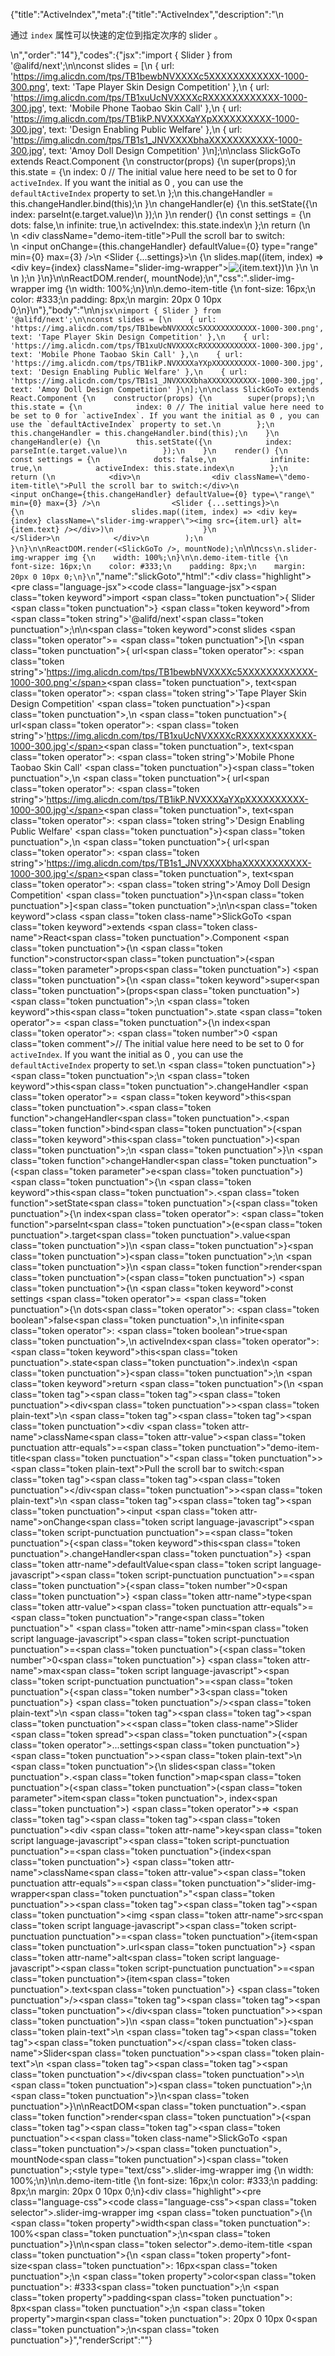 {"title":"ActiveIndex","meta":{"title":"ActiveIndex","description":"\n<p>通过 <code>index</code> 属性可以快速的定位到指定次序的 slider 。</p>\n","order":"14"},"codes":{"jsx":"import { Slider } from '@alifd/next';\n\nconst slides = [\n    { url: 'https://img.alicdn.com/tps/TB1bewbNVXXXXc5XXXXXXXXXXXX-1000-300.png', text: 'Tape Player Skin Design Competition' },\n    { url: 'https://img.alicdn.com/tps/TB1xuUcNVXXXXcRXXXXXXXXXXXX-1000-300.jpg', text: 'Mobile Phone Taobao Skin Call' },\n    { url: 'https://img.alicdn.com/tps/TB1ikP.NVXXXXaYXpXXXXXXXXXX-1000-300.jpg', text: 'Design Enabling Public Welfare' },\n    { url: 'https://img.alicdn.com/tps/TB1s1_JNVXXXXbhaXXXXXXXXXXX-1000-300.jpg', text: 'Amoy Doll Design Competition' }\n];\n\nclass SlickGoTo extends React.Component {\n    constructor(props) {\n        super(props);\n        this.state = {\n            index: 0 // The initial value here need to be set to 0 for `activeIndex`. If you want the initial as 0 , you can use the `defaultActiveIndex` property to set.\n        };\n        this.changeHandler = this.changeHandler.bind(this);\n    }\n    changeHandler(e) {\n        this.setState({\n            index: parseInt(e.target.value)\n        });\n    }\n    render() {\n        const settings = {\n            dots: false,\n            infinite: true,\n            activeIndex: this.state.index\n        };\n        return (\n            <div>\n                <div className=\"demo-item-title\">Pull the scroll bar to switch:</div>\n                <input onChange={this.changeHandler} defaultValue={0} type=\"range\" min={0} max={3} />\n                <Slider {...settings}>\n                    {\n                        slides.map((item, index) => <div key={index} className=\"slider-img-wrapper\"><img src={item.url} alt={item.text} /></div>)\n                    }\n                </Slider>\n            </div>\n        );\n    }\n}\n\nReactDOM.render(<SlickGoTo />, mountNode);\n","css":".slider-img-wrapper img {\n    width: 100%;\n}\n\n.demo-item-title {\n    font-size: 16px;\n    color: #333;\n    padding: 8px;\n    margin: 20px 0 10px 0;\n}\n"},"body":"\n\n````jsx\nimport { Slider } from '@alifd/next';\n\nconst slides = [\n    { url: 'https://img.alicdn.com/tps/TB1bewbNVXXXXc5XXXXXXXXXXXX-1000-300.png', text: 'Tape Player Skin Design Competition' },\n    { url: 'https://img.alicdn.com/tps/TB1xuUcNVXXXXcRXXXXXXXXXXXX-1000-300.jpg', text: 'Mobile Phone Taobao Skin Call' },\n    { url: 'https://img.alicdn.com/tps/TB1ikP.NVXXXXaYXpXXXXXXXXXX-1000-300.jpg', text: 'Design Enabling Public Welfare' },\n    { url: 'https://img.alicdn.com/tps/TB1s1_JNVXXXXbhaXXXXXXXXXXX-1000-300.jpg', text: 'Amoy Doll Design Competition' }\n];\n\nclass SlickGoTo extends React.Component {\n    constructor(props) {\n        super(props);\n        this.state = {\n            index: 0 // The initial value here need to be set to 0 for `activeIndex`. If you want the initial as 0 , you can use the `defaultActiveIndex` property to set.\n        };\n        this.changeHandler = this.changeHandler.bind(this);\n    }\n    changeHandler(e) {\n        this.setState({\n            index: parseInt(e.target.value)\n        });\n    }\n    render() {\n        const settings = {\n            dots: false,\n            infinite: true,\n            activeIndex: this.state.index\n        };\n        return (\n            <div>\n                <div className=\"demo-item-title\">Pull the scroll bar to switch:</div>\n                <input onChange={this.changeHandler} defaultValue={0} type=\"range\" min={0} max={3} />\n                <Slider {...settings}>\n                    {\n                        slides.map((item, index) => <div key={index} className=\"slider-img-wrapper\"><img src={item.url} alt={item.text} /></div>)\n                    }\n                </Slider>\n            </div>\n        );\n    }\n}\n\nReactDOM.render(<SlickGoTo />, mountNode);\n````\n\n````css\n.slider-img-wrapper img {\n    width: 100%;\n}\n\n.demo-item-title {\n    font-size: 16px;\n    color: #333;\n    padding: 8px;\n    margin: 20px 0 10px 0;\n}\n````","name":"slickGoto","html":"<script>(function(){'use strict';\n\nvar _createClass = function () { function defineProperties(target, props) { for (var i = 0; i < props.length; i++) { var descriptor = props[i]; descriptor.enumerable = descriptor.enumerable || false; descriptor.configurable = true; if (\"value\" in descriptor) descriptor.writable = true; Object.defineProperty(target, descriptor.key, descriptor); } } return function (Constructor, protoProps, staticProps) { if (protoProps) defineProperties(Constructor.prototype, protoProps); if (staticProps) defineProperties(Constructor, staticProps); return Constructor; }; }();\n\nvar _next = require('@alifd/next');\n\nfunction _classCallCheck(instance, Constructor) { if (!(instance instanceof Constructor)) { throw new TypeError(\"Cannot call a class as a function\"); } }\n\nfunction _possibleConstructorReturn(self, call) { if (!self) { throw new ReferenceError(\"this hasn't been initialised - super() hasn't been called\"); } return call && (typeof call === \"object\" || typeof call === \"function\") ? call : self; }\n\nfunction _inherits(subClass, superClass) { if (typeof superClass !== \"function\" && superClass !== null) { throw new TypeError(\"Super expression must either be null or a function, not \" + typeof superClass); } subClass.prototype = Object.create(superClass && superClass.prototype, { constructor: { value: subClass, enumerable: false, writable: true, configurable: true } }); if (superClass) Object.setPrototypeOf ? Object.setPrototypeOf(subClass, superClass) : subClass.__proto__ = superClass; }\n\nvar slides = [{ url: 'https://img.alicdn.com/tps/TB1bewbNVXXXXc5XXXXXXXXXXXX-1000-300.png', text: 'Tape Player Skin Design Competition' }, { url: 'https://img.alicdn.com/tps/TB1xuUcNVXXXXcRXXXXXXXXXXXX-1000-300.jpg', text: 'Mobile Phone Taobao Skin Call' }, { url: 'https://img.alicdn.com/tps/TB1ikP.NVXXXXaYXpXXXXXXXXXX-1000-300.jpg', text: 'Design Enabling Public Welfare' }, { url: 'https://img.alicdn.com/tps/TB1s1_JNVXXXXbhaXXXXXXXXXXX-1000-300.jpg', text: 'Amoy Doll Design Competition' }];\n\nvar SlickGoTo = function (_React$Component) {\n    _inherits(SlickGoTo, _React$Component);\n\n    function SlickGoTo(props) {\n        _classCallCheck(this, SlickGoTo);\n\n        var _this = _possibleConstructorReturn(this, (SlickGoTo.__proto__ || Object.getPrototypeOf(SlickGoTo)).call(this, props));\n\n        _this.state = {\n            index: 0 // The initial value here need to be set to 0 for `activeIndex`. If you want the initial as 0 , you can use the `defaultActiveIndex` property to set.\n        };\n        _this.changeHandler = _this.changeHandler.bind(_this);\n        return _this;\n    }\n\n    _createClass(SlickGoTo, [{\n        key: 'changeHandler',\n        value: function changeHandler(e) {\n            this.setState({\n                index: parseInt(e.target.value)\n            });\n        }\n    }, {\n        key: 'render',\n        value: function render() {\n            var settings = {\n                dots: false,\n                infinite: true,\n                activeIndex: this.state.index\n            };\n            return React.createElement(\n                'div',\n                null,\n                React.createElement(\n                    'div',\n                    { className: 'demo-item-title' },\n                    'Pull the scroll bar to switch:'\n                ),\n                React.createElement('input', { onChange: this.changeHandler, defaultValue: 0, type: 'range', min: 0, max: 3 }),\n                React.createElement(\n                    _next.Slider,\n                    settings,\n                    slides.map(function (item, index) {\n                        return React.createElement(\n                            'div',\n                            { key: index, className: 'slider-img-wrapper' },\n                            React.createElement('img', { src: item.url, alt: item.text })\n                        );\n                    })\n                )\n            );\n        }\n    }]);\n\n    return SlickGoTo;\n}(React.Component);\n\nReactDOM.render(React.createElement(SlickGoTo, null), mountNode);})()</script><div class=\"highlight\"><pre class=\"language-jsx\"><code class=\"language-jsx\"><span class=\"token keyword\">import</span> <span class=\"token punctuation\">{</span> Slider <span class=\"token punctuation\">}</span> <span class=\"token keyword\">from</span> <span class=\"token string\">'@alifd/next'</span><span class=\"token punctuation\">;</span>\n\n<span class=\"token keyword\">const</span> slides <span class=\"token operator\">=</span> <span class=\"token punctuation\">[</span>\n    <span class=\"token punctuation\">{</span> url<span class=\"token operator\">:</span> <span class=\"token string\">'https://img.alicdn.com/tps/TB1bewbNVXXXXc5XXXXXXXXXXXX-1000-300.png'</span><span class=\"token punctuation\">,</span> text<span class=\"token operator\">:</span> <span class=\"token string\">'Tape Player Skin Design Competition'</span> <span class=\"token punctuation\">}</span><span class=\"token punctuation\">,</span>\n    <span class=\"token punctuation\">{</span> url<span class=\"token operator\">:</span> <span class=\"token string\">'https://img.alicdn.com/tps/TB1xuUcNVXXXXcRXXXXXXXXXXXX-1000-300.jpg'</span><span class=\"token punctuation\">,</span> text<span class=\"token operator\">:</span> <span class=\"token string\">'Mobile Phone Taobao Skin Call'</span> <span class=\"token punctuation\">}</span><span class=\"token punctuation\">,</span>\n    <span class=\"token punctuation\">{</span> url<span class=\"token operator\">:</span> <span class=\"token string\">'https://img.alicdn.com/tps/TB1ikP.NVXXXXaYXpXXXXXXXXXX-1000-300.jpg'</span><span class=\"token punctuation\">,</span> text<span class=\"token operator\">:</span> <span class=\"token string\">'Design Enabling Public Welfare'</span> <span class=\"token punctuation\">}</span><span class=\"token punctuation\">,</span>\n    <span class=\"token punctuation\">{</span> url<span class=\"token operator\">:</span> <span class=\"token string\">'https://img.alicdn.com/tps/TB1s1_JNVXXXXbhaXXXXXXXXXXX-1000-300.jpg'</span><span class=\"token punctuation\">,</span> text<span class=\"token operator\">:</span> <span class=\"token string\">'Amoy Doll Design Competition'</span> <span class=\"token punctuation\">}</span>\n<span class=\"token punctuation\">]</span><span class=\"token punctuation\">;</span>\n\n<span class=\"token keyword\">class</span> <span class=\"token class-name\">SlickGoTo</span> <span class=\"token keyword\">extends</span> <span class=\"token class-name\">React<span class=\"token punctuation\">.</span>Component</span> <span class=\"token punctuation\">{</span>\n    <span class=\"token function\">constructor</span><span class=\"token punctuation\">(</span><span class=\"token parameter\">props</span><span class=\"token punctuation\">)</span> <span class=\"token punctuation\">{</span>\n        <span class=\"token keyword\">super</span><span class=\"token punctuation\">(</span>props<span class=\"token punctuation\">)</span><span class=\"token punctuation\">;</span>\n        <span class=\"token keyword\">this</span><span class=\"token punctuation\">.</span>state <span class=\"token operator\">=</span> <span class=\"token punctuation\">{</span>\n            index<span class=\"token operator\">:</span> <span class=\"token number\">0</span> <span class=\"token comment\">// The initial value here need to be set to 0 for `activeIndex`. If you want the initial as 0 , you can use the `defaultActiveIndex` property to set.</span>\n        <span class=\"token punctuation\">}</span><span class=\"token punctuation\">;</span>\n        <span class=\"token keyword\">this</span><span class=\"token punctuation\">.</span>changeHandler <span class=\"token operator\">=</span> <span class=\"token keyword\">this</span><span class=\"token punctuation\">.</span><span class=\"token function\">changeHandler</span><span class=\"token punctuation\">.</span><span class=\"token function\">bind</span><span class=\"token punctuation\">(</span><span class=\"token keyword\">this</span><span class=\"token punctuation\">)</span><span class=\"token punctuation\">;</span>\n    <span class=\"token punctuation\">}</span>\n    <span class=\"token function\">changeHandler</span><span class=\"token punctuation\">(</span><span class=\"token parameter\">e</span><span class=\"token punctuation\">)</span> <span class=\"token punctuation\">{</span>\n        <span class=\"token keyword\">this</span><span class=\"token punctuation\">.</span><span class=\"token function\">setState</span><span class=\"token punctuation\">(</span><span class=\"token punctuation\">{</span>\n            index<span class=\"token operator\">:</span> <span class=\"token function\">parseInt</span><span class=\"token punctuation\">(</span>e<span class=\"token punctuation\">.</span>target<span class=\"token punctuation\">.</span>value<span class=\"token punctuation\">)</span>\n        <span class=\"token punctuation\">}</span><span class=\"token punctuation\">)</span><span class=\"token punctuation\">;</span>\n    <span class=\"token punctuation\">}</span>\n    <span class=\"token function\">render</span><span class=\"token punctuation\">(</span><span class=\"token punctuation\">)</span> <span class=\"token punctuation\">{</span>\n        <span class=\"token keyword\">const</span> settings <span class=\"token operator\">=</span> <span class=\"token punctuation\">{</span>\n            dots<span class=\"token operator\">:</span> <span class=\"token boolean\">false</span><span class=\"token punctuation\">,</span>\n            infinite<span class=\"token operator\">:</span> <span class=\"token boolean\">true</span><span class=\"token punctuation\">,</span>\n            activeIndex<span class=\"token operator\">:</span> <span class=\"token keyword\">this</span><span class=\"token punctuation\">.</span>state<span class=\"token punctuation\">.</span>index\n        <span class=\"token punctuation\">}</span><span class=\"token punctuation\">;</span>\n        <span class=\"token keyword\">return</span> <span class=\"token punctuation\">(</span>\n            <span class=\"token tag\"><span class=\"token tag\"><span class=\"token punctuation\">&lt;</span>div</span><span class=\"token punctuation\">></span></span><span class=\"token plain-text\">\n                </span><span class=\"token tag\"><span class=\"token tag\"><span class=\"token punctuation\">&lt;</span>div</span> <span class=\"token attr-name\">className</span><span class=\"token attr-value\"><span class=\"token punctuation attr-equals\">=</span><span class=\"token punctuation\">\"</span>demo-item-title<span class=\"token punctuation\">\"</span></span><span class=\"token punctuation\">></span></span><span class=\"token plain-text\">Pull the scroll bar to switch:</span><span class=\"token tag\"><span class=\"token tag\"><span class=\"token punctuation\">&lt;/</span>div</span><span class=\"token punctuation\">></span></span><span class=\"token plain-text\">\n                </span><span class=\"token tag\"><span class=\"token tag\"><span class=\"token punctuation\">&lt;</span>input</span> <span class=\"token attr-name\">onChange</span><span class=\"token script language-javascript\"><span class=\"token script-punctuation punctuation\">=</span><span class=\"token punctuation\">{</span><span class=\"token keyword\">this</span><span class=\"token punctuation\">.</span>changeHandler<span class=\"token punctuation\">}</span></span> <span class=\"token attr-name\">defaultValue</span><span class=\"token script language-javascript\"><span class=\"token script-punctuation punctuation\">=</span><span class=\"token punctuation\">{</span><span class=\"token number\">0</span><span class=\"token punctuation\">}</span></span> <span class=\"token attr-name\">type</span><span class=\"token attr-value\"><span class=\"token punctuation attr-equals\">=</span><span class=\"token punctuation\">\"</span>range<span class=\"token punctuation\">\"</span></span> <span class=\"token attr-name\">min</span><span class=\"token script language-javascript\"><span class=\"token script-punctuation punctuation\">=</span><span class=\"token punctuation\">{</span><span class=\"token number\">0</span><span class=\"token punctuation\">}</span></span> <span class=\"token attr-name\">max</span><span class=\"token script language-javascript\"><span class=\"token script-punctuation punctuation\">=</span><span class=\"token punctuation\">{</span><span class=\"token number\">3</span><span class=\"token punctuation\">}</span></span> <span class=\"token punctuation\">/></span></span><span class=\"token plain-text\">\n                </span><span class=\"token tag\"><span class=\"token tag\"><span class=\"token punctuation\">&lt;</span><span class=\"token class-name\">Slider</span></span> <span class=\"token spread\"><span class=\"token punctuation\">{</span><span class=\"token operator\">...</span>settings<span class=\"token punctuation\">}</span></span><span class=\"token punctuation\">></span></span><span class=\"token plain-text\">\n                    </span><span class=\"token punctuation\">{</span>\n                        slides<span class=\"token punctuation\">.</span><span class=\"token function\">map</span><span class=\"token punctuation\">(</span><span class=\"token punctuation\">(</span><span class=\"token parameter\">item<span class=\"token punctuation\">,</span> index</span><span class=\"token punctuation\">)</span> <span class=\"token operator\">=></span> <span class=\"token tag\"><span class=\"token tag\"><span class=\"token punctuation\">&lt;</span>div</span> <span class=\"token attr-name\">key</span><span class=\"token script language-javascript\"><span class=\"token script-punctuation punctuation\">=</span><span class=\"token punctuation\">{</span>index<span class=\"token punctuation\">}</span></span> <span class=\"token attr-name\">className</span><span class=\"token attr-value\"><span class=\"token punctuation attr-equals\">=</span><span class=\"token punctuation\">\"</span>slider-img-wrapper<span class=\"token punctuation\">\"</span></span><span class=\"token punctuation\">></span></span><span class=\"token tag\"><span class=\"token tag\"><span class=\"token punctuation\">&lt;</span>img</span> <span class=\"token attr-name\">src</span><span class=\"token script language-javascript\"><span class=\"token script-punctuation punctuation\">=</span><span class=\"token punctuation\">{</span>item<span class=\"token punctuation\">.</span>url<span class=\"token punctuation\">}</span></span> <span class=\"token attr-name\">alt</span><span class=\"token script language-javascript\"><span class=\"token script-punctuation punctuation\">=</span><span class=\"token punctuation\">{</span>item<span class=\"token punctuation\">.</span>text<span class=\"token punctuation\">}</span></span> <span class=\"token punctuation\">/></span></span><span class=\"token tag\"><span class=\"token tag\"><span class=\"token punctuation\">&lt;/</span>div</span><span class=\"token punctuation\">></span></span><span class=\"token punctuation\">)</span>\n                    <span class=\"token punctuation\">}</span><span class=\"token plain-text\">\n                </span><span class=\"token tag\"><span class=\"token tag\"><span class=\"token punctuation\">&lt;/</span><span class=\"token class-name\">Slider</span></span><span class=\"token punctuation\">></span></span><span class=\"token plain-text\">\n            </span><span class=\"token tag\"><span class=\"token tag\"><span class=\"token punctuation\">&lt;/</span>div</span><span class=\"token punctuation\">></span></span>\n        <span class=\"token punctuation\">)</span><span class=\"token punctuation\">;</span>\n    <span class=\"token punctuation\">}</span>\n<span class=\"token punctuation\">}</span>\n\nReactDOM<span class=\"token punctuation\">.</span><span class=\"token function\">render</span><span class=\"token punctuation\">(</span><span class=\"token tag\"><span class=\"token tag\"><span class=\"token punctuation\">&lt;</span><span class=\"token class-name\">SlickGoTo</span></span> <span class=\"token punctuation\">/></span></span><span class=\"token punctuation\">,</span> mountNode<span class=\"token punctuation\">)</span><span class=\"token punctuation\">;</span></code></pre></div><style type=\"text/css\">.slider-img-wrapper img {\n    width: 100%;\n}\n\n.demo-item-title {\n    font-size: 16px;\n    color: #333;\n    padding: 8px;\n    margin: 20px 0 10px 0;\n}</style><div class=\"highlight\"><pre class=\"language-css\"><code class=\"language-css\"><span class=\"token selector\">.slider-img-wrapper img</span> <span class=\"token punctuation\">{</span>\n    <span class=\"token property\">width</span><span class=\"token punctuation\">:</span> 100%<span class=\"token punctuation\">;</span>\n<span class=\"token punctuation\">}</span>\n\n<span class=\"token selector\">.demo-item-title</span> <span class=\"token punctuation\">{</span>\n    <span class=\"token property\">font-size</span><span class=\"token punctuation\">:</span> 16px<span class=\"token punctuation\">;</span>\n    <span class=\"token property\">color</span><span class=\"token punctuation\">:</span> #333<span class=\"token punctuation\">;</span>\n    <span class=\"token property\">padding</span><span class=\"token punctuation\">:</span> 8px<span class=\"token punctuation\">;</span>\n    <span class=\"token property\">margin</span><span class=\"token punctuation\">:</span> 20px 0 10px 0<span class=\"token punctuation\">;</span>\n<span class=\"token punctuation\">}</span></code></pre></div>","renderScript":"<script>(function(){'use strict';\n\nvar _createClass = function () { function defineProperties(target, props) { for (var i = 0; i < props.length; i++) { var descriptor = props[i]; descriptor.enumerable = descriptor.enumerable || false; descriptor.configurable = true; if (\"value\" in descriptor) descriptor.writable = true; Object.defineProperty(target, descriptor.key, descriptor); } } return function (Constructor, protoProps, staticProps) { if (protoProps) defineProperties(Constructor.prototype, protoProps); if (staticProps) defineProperties(Constructor, staticProps); return Constructor; }; }();\n\nvar _reactLive = require('react-live');\n\nvar _next = require('@alifd/next');\n\nfunction _classCallCheck(instance, Constructor) { if (!(instance instanceof Constructor)) { throw new TypeError(\"Cannot call a class as a function\"); } }\n\nfunction _possibleConstructorReturn(self, call) { if (!self) { throw new ReferenceError(\"this hasn't been initialised - super() hasn't been called\"); } return call && (typeof call === \"object\" || typeof call === \"function\") ? call : self; }\n\nfunction _inherits(subClass, superClass) { if (typeof superClass !== \"function\" && superClass !== null) { throw new TypeError(\"Super expression must either be null or a function, not \" + typeof superClass); } subClass.prototype = Object.create(superClass && superClass.prototype, { constructor: { value: subClass, enumerable: false, writable: true, configurable: true } }); if (superClass) Object.setPrototypeOf ? Object.setPrototypeOf(subClass, superClass) : subClass.__proto__ = superClass; }\n\nwindow.demoNames.push('slickGoto');\n\ndocument.getElementById('slickGoto-style').innerHTML = '.slider-img-wrapper img {\\n    width: 100%;\\n}\\n\\n.demo-item-title {\\n    font-size: 16px;\\n    color: #333;\\n    padding: 8px;\\n    margin: 20px 0 10px 0;\\n}\\n';\n\nwindow.slickGotoRenderScript = function slickGotoRenderScript(liveDemo) {\n    var mountNode = document.getElementById('slickGoto-mount');\n    if (liveDemo === \"false\") {\n        document.getElementById('slickGoto-body').innerHTML = '<pre class=\"language-jsx\"><code class=\"language-jsx\"><span class=\"token keyword\">import</span> <span class=\"token punctuation\">{</span> Slider <span class=\"token punctuation\">}</span> <span class=\"token keyword\">from</span> <span class=\"token string\">\\'@alifd/next\\'</span><span class=\"token punctuation\">;</span>\\n\\n<span class=\"token keyword\">const</span> slides <span class=\"token operator\">=</span> <span class=\"token punctuation\">[</span>\\n    <span class=\"token punctuation\">{</span> url<span class=\"token operator\">:</span> <span class=\"token string\">\\'https://img.alicdn.com/tps/TB1bewbNVXXXXc5XXXXXXXXXXXX-1000-300.png\\'</span><span class=\"token punctuation\">,</span> text<span class=\"token operator\">:</span> <span class=\"token string\">\\'Tape Player Skin Design Competition\\'</span> <span class=\"token punctuation\">}</span><span class=\"token punctuation\">,</span>\\n    <span class=\"token punctuation\">{</span> url<span class=\"token operator\">:</span> <span class=\"token string\">\\'https://img.alicdn.com/tps/TB1xuUcNVXXXXcRXXXXXXXXXXXX-1000-300.jpg\\'</span><span class=\"token punctuation\">,</span> text<span class=\"token operator\">:</span> <span class=\"token string\">\\'Mobile Phone Taobao Skin Call\\'</span> <span class=\"token punctuation\">}</span><span class=\"token punctuation\">,</span>\\n    <span class=\"token punctuation\">{</span> url<span class=\"token operator\">:</span> <span class=\"token string\">\\'https://img.alicdn.com/tps/TB1ikP.NVXXXXaYXpXXXXXXXXXX-1000-300.jpg\\'</span><span class=\"token punctuation\">,</span> text<span class=\"token operator\">:</span> <span class=\"token string\">\\'Design Enabling Public Welfare\\'</span> <span class=\"token punctuation\">}</span><span class=\"token punctuation\">,</span>\\n    <span class=\"token punctuation\">{</span> url<span class=\"token operator\">:</span> <span class=\"token string\">\\'https://img.alicdn.com/tps/TB1s1_JNVXXXXbhaXXXXXXXXXXX-1000-300.jpg\\'</span><span class=\"token punctuation\">,</span> text<span class=\"token operator\">:</span> <span class=\"token string\">\\'Amoy Doll Design Competition\\'</span> <span class=\"token punctuation\">}</span>\\n<span class=\"token punctuation\">]</span><span class=\"token punctuation\">;</span>\\n\\n<span class=\"token keyword\">class</span> <span class=\"token class-name\">SlickGoTo</span> <span class=\"token keyword\">extends</span> <span class=\"token class-name\">React<span class=\"token punctuation\">.</span>Component</span> <span class=\"token punctuation\">{</span>\\n    <span class=\"token function\">constructor</span><span class=\"token punctuation\">(</span><span class=\"token parameter\">props</span><span class=\"token punctuation\">)</span> <span class=\"token punctuation\">{</span>\\n        <span class=\"token keyword\">super</span><span class=\"token punctuation\">(</span>props<span class=\"token punctuation\">)</span><span class=\"token punctuation\">;</span>\\n        <span class=\"token keyword\">this</span><span class=\"token punctuation\">.</span>state <span class=\"token operator\">=</span> <span class=\"token punctuation\">{</span>\\n            index<span class=\"token operator\">:</span> <span class=\"token number\">0</span> <span class=\"token comment\">// The initial value here need to be set to 0 for {backquote}activeIndex{backquote}. If you want the initial as 0 , you can use the {backquote}defaultActiveIndex{backquote} property to set.</span>\\n        <span class=\"token punctuation\">}</span><span class=\"token punctuation\">;</span>\\n        <span class=\"token keyword\">this</span><span class=\"token punctuation\">.</span>changeHandler <span class=\"token operator\">=</span> <span class=\"token keyword\">this</span><span class=\"token punctuation\">.</span><span class=\"token function\">changeHandler</span><span class=\"token punctuation\">.</span><span class=\"token function\">bind</span><span class=\"token punctuation\">(</span><span class=\"token keyword\">this</span><span class=\"token punctuation\">)</span><span class=\"token punctuation\">;</span>\\n    <span class=\"token punctuation\">}</span>\\n    <span class=\"token function\">changeHandler</span><span class=\"token punctuation\">(</span><span class=\"token parameter\">e</span><span class=\"token punctuation\">)</span> <span class=\"token punctuation\">{</span>\\n        <span class=\"token keyword\">this</span><span class=\"token punctuation\">.</span><span class=\"token function\">setState</span><span class=\"token punctuation\">(</span><span class=\"token punctuation\">{</span>\\n            index<span class=\"token operator\">:</span> <span class=\"token function\">parseInt</span><span class=\"token punctuation\">(</span>e<span class=\"token punctuation\">.</span>target<span class=\"token punctuation\">.</span>value<span class=\"token punctuation\">)</span>\\n        <span class=\"token punctuation\">}</span><span class=\"token punctuation\">)</span><span class=\"token punctuation\">;</span>\\n    <span class=\"token punctuation\">}</span>\\n    <span class=\"token function\">render</span><span class=\"token punctuation\">(</span><span class=\"token punctuation\">)</span> <span class=\"token punctuation\">{</span>\\n        <span class=\"token keyword\">const</span> settings <span class=\"token operator\">=</span> <span class=\"token punctuation\">{</span>\\n            dots<span class=\"token operator\">:</span> <span class=\"token boolean\">false</span><span class=\"token punctuation\">,</span>\\n            infinite<span class=\"token operator\">:</span> <span class=\"token boolean\">true</span><span class=\"token punctuation\">,</span>\\n            activeIndex<span class=\"token operator\">:</span> <span class=\"token keyword\">this</span><span class=\"token punctuation\">.</span>state<span class=\"token punctuation\">.</span>index\\n        <span class=\"token punctuation\">}</span><span class=\"token punctuation\">;</span>\\n        <span class=\"token keyword\">return</span> <span class=\"token punctuation\">(</span>\\n            <span class=\"token tag\"><span class=\"token tag\"><span class=\"token punctuation\">&lt;</span>div</span><span class=\"token punctuation\">></span></span><span class=\"token plain-text\">\\n                </span><span class=\"token tag\"><span class=\"token tag\"><span class=\"token punctuation\">&lt;</span>div</span> <span class=\"token attr-name\">className</span><span class=\"token attr-value\"><span class=\"token punctuation attr-equals\">=</span><span class=\"token punctuation\">\"</span>demo-item-title<span class=\"token punctuation\">\"</span></span><span class=\"token punctuation\">></span></span><span class=\"token plain-text\">Pull the scroll bar to switch:</span><span class=\"token tag\"><span class=\"token tag\"><span class=\"token punctuation\">&lt;/</span>div</span><span class=\"token punctuation\">></span></span><span class=\"token plain-text\">\\n                </span><span class=\"token tag\"><span class=\"token tag\"><span class=\"token punctuation\">&lt;</span>input</span> <span class=\"token attr-name\">onChange</span><span class=\"token script language-javascript\"><span class=\"token script-punctuation punctuation\">=</span><span class=\"token punctuation\">{</span><span class=\"token keyword\">this</span><span class=\"token punctuation\">.</span>changeHandler<span class=\"token punctuation\">}</span></span> <span class=\"token attr-name\">defaultValue</span><span class=\"token script language-javascript\"><span class=\"token script-punctuation punctuation\">=</span><span class=\"token punctuation\">{</span><span class=\"token number\">0</span><span class=\"token punctuation\">}</span></span> <span class=\"token attr-name\">type</span><span class=\"token attr-value\"><span class=\"token punctuation attr-equals\">=</span><span class=\"token punctuation\">\"</span>range<span class=\"token punctuation\">\"</span></span> <span class=\"token attr-name\">min</span><span class=\"token script language-javascript\"><span class=\"token script-punctuation punctuation\">=</span><span class=\"token punctuation\">{</span><span class=\"token number\">0</span><span class=\"token punctuation\">}</span></span> <span class=\"token attr-name\">max</span><span class=\"token script language-javascript\"><span class=\"token script-punctuation punctuation\">=</span><span class=\"token punctuation\">{</span><span class=\"token number\">3</span><span class=\"token punctuation\">}</span></span> <span class=\"token punctuation\">/></span></span><span class=\"token plain-text\">\\n                </span><span class=\"token tag\"><span class=\"token tag\"><span class=\"token punctuation\">&lt;</span><span class=\"token class-name\">Slider</span></span> <span class=\"token spread\"><span class=\"token punctuation\">{</span><span class=\"token operator\">...</span>settings<span class=\"token punctuation\">}</span></span><span class=\"token punctuation\">></span></span><span class=\"token plain-text\">\\n                    </span><span class=\"token punctuation\">{</span>\\n                        slides<span class=\"token punctuation\">.</span><span class=\"token function\">map</span><span class=\"token punctuation\">(</span><span class=\"token punctuation\">(</span><span class=\"token parameter\">item<span class=\"token punctuation\">,</span> index</span><span class=\"token punctuation\">)</span> <span class=\"token operator\">=></span> <span class=\"token tag\"><span class=\"token tag\"><span class=\"token punctuation\">&lt;</span>div</span> <span class=\"token attr-name\">key</span><span class=\"token script language-javascript\"><span class=\"token script-punctuation punctuation\">=</span><span class=\"token punctuation\">{</span>index<span class=\"token punctuation\">}</span></span> <span class=\"token attr-name\">className</span><span class=\"token attr-value\"><span class=\"token punctuation attr-equals\">=</span><span class=\"token punctuation\">\"</span>slider-img-wrapper<span class=\"token punctuation\">\"</span></span><span class=\"token punctuation\">></span></span><span class=\"token tag\"><span class=\"token tag\"><span class=\"token punctuation\">&lt;</span>img</span> <span class=\"token attr-name\">src</span><span class=\"token script language-javascript\"><span class=\"token script-punctuation punctuation\">=</span><span class=\"token punctuation\">{</span>item<span class=\"token punctuation\">.</span>url<span class=\"token punctuation\">}</span></span> <span class=\"token attr-name\">alt</span><span class=\"token script language-javascript\"><span class=\"token script-punctuation punctuation\">=</span><span class=\"token punctuation\">{</span>item<span class=\"token punctuation\">.</span>text<span class=\"token punctuation\">}</span></span> <span class=\"token punctuation\">/></span></span><span class=\"token tag\"><span class=\"token tag\"><span class=\"token punctuation\">&lt;/</span>div</span><span class=\"token punctuation\">></span></span><span class=\"token punctuation\">)</span>\\n                    <span class=\"token punctuation\">}</span><span class=\"token plain-text\">\\n                </span><span class=\"token tag\"><span class=\"token tag\"><span class=\"token punctuation\">&lt;/</span><span class=\"token class-name\">Slider</span></span><span class=\"token punctuation\">></span></span><span class=\"token plain-text\">\\n            </span><span class=\"token tag\"><span class=\"token tag\"><span class=\"token punctuation\">&lt;/</span>div</span><span class=\"token punctuation\">></span></span>\\n        <span class=\"token punctuation\">)</span><span class=\"token punctuation\">;</span>\\n    <span class=\"token punctuation\">}</span>\\n<span class=\"token punctuation\">}</span>\\n\\nReactDOM<span class=\"token punctuation\">.</span><span class=\"token function\">render</span><span class=\"token punctuation\">(</span><span class=\"token tag\"><span class=\"token tag\"><span class=\"token punctuation\">&lt;</span><span class=\"token class-name\">SlickGoTo</span></span> <span class=\"token punctuation\">/></span></span><span class=\"token punctuation\">,</span> mountNode<span class=\"token punctuation\">)</span><span class=\"token punctuation\">;</span>\\n</code></pre>\\n<pre class=\"language-css\"><code class=\"language-css\"><span class=\"token selector\">.slider-img-wrapper img</span> <span class=\"token punctuation\">{</span>\\n    <span class=\"token property\">width</span><span class=\"token punctuation\">:</span> 100%<span class=\"token punctuation\">;</span>\\n<span class=\"token punctuation\">}</span>\\n\\n<span class=\"token selector\">.demo-item-title</span> <span class=\"token punctuation\">{</span>\\n    <span class=\"token property\">font-size</span><span class=\"token punctuation\">:</span> 16px<span class=\"token punctuation\">;</span>\\n    <span class=\"token property\">color</span><span class=\"token punctuation\">:</span> #333<span class=\"token punctuation\">;</span>\\n    <span class=\"token property\">padding</span><span class=\"token punctuation\">:</span> 8px<span class=\"token punctuation\">;</span>\\n    <span class=\"token property\">margin</span><span class=\"token punctuation\">:</span> 20px 0 10px 0<span class=\"token punctuation\">;</span>\\n<span class=\"token punctuation\">}</span>\\n</code></pre>\\n'.replace(/{backquote}/g, '`').replace(/{dollar}/g, '$');\n\n        var slides = [{ url: 'https://img.alicdn.com/tps/TB1bewbNVXXXXc5XXXXXXXXXXXX-1000-300.png', text: 'Tape Player Skin Design Competition' }, { url: 'https://img.alicdn.com/tps/TB1xuUcNVXXXXcRXXXXXXXXXXXX-1000-300.jpg', text: 'Mobile Phone Taobao Skin Call' }, { url: 'https://img.alicdn.com/tps/TB1ikP.NVXXXXaYXpXXXXXXXXXX-1000-300.jpg', text: 'Design Enabling Public Welfare' }, { url: 'https://img.alicdn.com/tps/TB1s1_JNVXXXXbhaXXXXXXXXXXX-1000-300.jpg', text: 'Amoy Doll Design Competition' }];\n\n        var SlickGoTo = function (_React$Component) {\n            _inherits(SlickGoTo, _React$Component);\n\n            function SlickGoTo(props) {\n                _classCallCheck(this, SlickGoTo);\n\n                var _this = _possibleConstructorReturn(this, (SlickGoTo.__proto__ || Object.getPrototypeOf(SlickGoTo)).call(this, props));\n\n                _this.state = {\n                    index: 0 // The initial value here need to be set to 0 for `activeIndex`. If you want the initial as 0 , you can use the `defaultActiveIndex` property to set.\n                };\n                _this.changeHandler = _this.changeHandler.bind(_this);\n                return _this;\n            }\n\n            _createClass(SlickGoTo, [{\n                key: 'changeHandler',\n                value: function changeHandler(e) {\n                    this.setState({\n                        index: parseInt(e.target.value)\n                    });\n                }\n            }, {\n                key: 'render',\n                value: function render() {\n                    var settings = {\n                        dots: false,\n                        infinite: true,\n                        activeIndex: this.state.index\n                    };\n                    return React.createElement(\n                        'div',\n                        null,\n                        React.createElement(\n                            'div',\n                            { className: 'demo-item-title' },\n                            'Pull the scroll bar to switch:'\n                        ),\n                        React.createElement('input', { onChange: this.changeHandler, defaultValue: 0, type: 'range', min: 0, max: 3 }),\n                        React.createElement(\n                            _next.Slider,\n                            settings,\n                            slides.map(function (item, index) {\n                                return React.createElement(\n                                    'div',\n                                    { key: index, className: 'slider-img-wrapper' },\n                                    React.createElement('img', { src: item.url, alt: item.text })\n                                );\n                            })\n                        )\n                    );\n                }\n            }]);\n\n            return SlickGoTo;\n        }(React.Component);\n\n        ReactDOM.render(React.createElement(SlickGoTo, null), mountNode);\n\n        return;\n    }\n\n    var slickGotoLiveScript = 'const slides = [\\n  {\\n    url: \"https://img.alicdn.com/tps/TB1bewbNVXXXXc5XXXXXXXXXXXX-1000-300.png\",\\n    text: \"Tape Player Skin Design Competition\"\\n  },\\n  {\\n    url: \"https://img.alicdn.com/tps/TB1xuUcNVXXXXcRXXXXXXXXXXXX-1000-300.jpg\",\\n    text: \"Mobile Phone Taobao Skin Call\"\\n  },\\n  {\\n    url: \"https://img.alicdn.com/tps/TB1ikP.NVXXXXaYXpXXXXXXXXXX-1000-300.jpg\",\\n    text: \"Design Enabling Public Welfare\"\\n  },\\n  {\\n    url: \"https://img.alicdn.com/tps/TB1s1_JNVXXXXbhaXXXXXXXXXXX-1000-300.jpg\",\\n    text: \"Amoy Doll Design Competition\"\\n  }\\n];\\n\\nclass SlickGoTo extends React.Component {\\n  constructor(props) {\\n    super(props);\\n    this.state = {\\n      index: 0 // The initial value here need to be set to 0 for `activeIndex`. If you want the initial as 0 , you can use the `defaultActiveIndex` property to set.\\n    };\\n    this.changeHandler = this.changeHandler.bind(this);\\n  }\\n  changeHandler(e) {\\n    this.setState({\\n      index: parseInt(e.target.value)\\n    });\\n  }\\n  render() {\\n    const settings = {\\n      dots: false,\\n      infinite: true,\\n      activeIndex: this.state.index\\n    };\\n    return (\\n      <div>\\n        <div className=\"demo-item-title\">Pull the scroll bar to switch:</div>\\n        <input\\n          onChange={this.changeHandler}\\n          defaultValue={0}\\n          type=\"range\"\\n          min={0}\\n          max={3}\\n        />\\n        <Slider {...settings}>\\n          {slides.map((item, index) => (\\n            <div key={index} className=\"slider-img-wrapper\">\\n              <img src={item.url} alt={item.text} />\\n            </div>\\n          ))}\\n        </Slider>\\n      </div>\\n    );\\n  }\\n}\\n\\nReactDOM.render(<SlickGoTo />, mountNode);';\n    var emptyTheme = {\n        plain: {},\n        styles: [{\n            types: [],\n            styles: {}\n        }]\n    };\n\n    function renderAfter() {\n        ReactDOM.render(React.createElement(\n            _next.Balloon.Tooltip,\n            {\n                align: 't',\n                style: { maxWidth: 320 },\n                trigger: React.createElement('div', {\n                    dangerouslySetInnerHTML: {\n                        __html: '<pre class=\"language-jsx\"><code class=\"language-jsx\"><span class=\"token keyword\">import</span> <span class=\"token punctuation\">{</span> Slider <span class=\"token punctuation\">}</span> <span class=\"token keyword\">from</span> <span class=\"token string\">\\'@alifd/next\\'</span><span class=\"token punctuation\">;</span>\\n</code></pre>\\n'\n                    }\n                })\n            },\n            '\\u7F16\\u8F91\\u6A21\\u5F0F\\u6682\\u4E0D\\u652F\\u6301\\u4FEE\\u6539\\u4F9D\\u8D56\\u5F15\\u5165'\n        ), document.getElementById('slickGoto-live-import'));\n        ReactDOM.render(React.createElement(\n            _next.Balloon.Tooltip,\n            {\n                align: 'b',\n                style: { maxWidth: 320 },\n                trigger: React.createElement('div', { dangerouslySetInnerHTML: { __html: '<pre class=\"language-css\"><code class=\"language-css\"><span class=\"token selector\">.slider-img-wrapper img</span> <span class=\"token punctuation\">{</span>\\n    <span class=\"token property\">width</span><span class=\"token punctuation\">:</span> 100%<span class=\"token punctuation\">;</span>\\n<span class=\"token punctuation\">}</span>\\n\\n<span class=\"token selector\">.demo-item-title</span> <span class=\"token punctuation\">{</span>\\n    <span class=\"token property\">font-size</span><span class=\"token punctuation\">:</span> 16px<span class=\"token punctuation\">;</span>\\n    <span class=\"token property\">color</span><span class=\"token punctuation\">:</span> #333<span class=\"token punctuation\">;</span>\\n    <span class=\"token property\">padding</span><span class=\"token punctuation\">:</span> 8px<span class=\"token punctuation\">;</span>\\n    <span class=\"token property\">margin</span><span class=\"token punctuation\">:</span> 20px 0 10px 0<span class=\"token punctuation\">;</span>\\n<span class=\"token punctuation\">}</span>\\n\\n</code></pre>\\n' } })\n            },\n            '\\u7F16\\u8F91\\u6A21\\u5F0F\\u6682\\u4E0D\\u652F\\u6301\\u4FEE\\u6539css'\n        ), document.getElementById('slickGoto-live-css'));\n    }\n\n    var LiveRenderer = function (_React$Component2) {\n        _inherits(LiveRenderer, _React$Component2);\n\n        function LiveRenderer(props) {\n            _classCallCheck(this, LiveRenderer);\n\n            var _this2 = _possibleConstructorReturn(this, (LiveRenderer.__proto__ || Object.getPrototypeOf(LiveRenderer)).call(this, props));\n\n            _this2.onBlur = function () {\n                var time = new Date().getTime();\n                window.top.postMessage({\n                    type: 'ReactLiveEdit',\n                    from: 'demo',\n                    body: { name: 'slickGoto', component: 'Slider', time: time }\n                }, '*');\n            };\n\n            return _this2;\n        }\n\n        _createClass(LiveRenderer, [{\n            key: 'componentDidMount',\n            value: function componentDidMount() {\n                renderAfter();\n            }\n        }, {\n            key: 'render',\n            value: function render() {\n                return React.createElement(\n                    _reactLive.LiveProvider,\n                    {\n                        code: slickGotoLiveScript,\n                        scope: { Slider: _next.Slider, mountNode: mountNode },\n                        noInline: true },\n                    React.createElement(\n                        'div',\n                        { id: 'slickGoto-live-editor' },\n                        React.createElement(_reactLive.LiveError, { id: 'slickGoto-live-error', className: 'react-live-error' }),\n                        React.createElement('div', { id: 'slickGoto-live-import' }),\n                        React.createElement(\n                            'div',\n                            { id: 'slickGoto-live-body', className: 'react-live-body' },\n                            React.createElement(_reactLive.LiveEditor, { theme: emptyTheme, onBlur: this.onBlur })\n                        ),\n                        React.createElement('div', { id: 'slickGoto-live-css' })\n                    ),\n                    React.createElement(_reactLive.LivePreview, null)\n                );\n            }\n        }]);\n\n        return LiveRenderer;\n    }(React.Component);\n\n    ReactDOM.render(React.createElement(LiveRenderer, null), document.getElementById('slickGoto-body'));\n    return;\n};\n\nwindow.renderFuncs.push(slickGotoRenderScript);\n\nfunction onRiddleOrCodePenClick(type) {\n    var time = new Date().getTime();\n    window.top.postMessage({\n        type: 'RiddleOrCodePenClick',\n        from: 'demo',\n        body: { name: 'slickGoto', component: 'Slider', type: type, time: time }\n    }, '*');\n}\nReactDOM.render(React.createElement(\n    _next.Balloon.Tooltip,\n    {\n        align: 'b',\n        style: { maxWidth: 400 },\n        trigger: React.createElement(\n            'span',\n            { role: 'img', className: 'op-icon', onClick: function onClick() {\n                    return onRiddleOrCodePenClick('O2');\n                } },\n            React.createElement(\n                'svg',\n                { viewBox: '0 0 18 18', version: '1.1' },\n                React.createElement(\n                    'g',\n                    { id: '\\u9875\\u9762-1', stroke: 'none', 'stroke-width': '1', fill: 'none', 'fill-rule': 'evenodd', 'stroke-opacity': '0.45' },\n                    React.createElement(\n                        'g',\n                        { id: '\\u7F16\\u7EC4-16', transform: 'translate(1.000000, 1.031385)', 'fill-rule': 'nonzero', stroke: '#000000', 'stroke-width': '1' },\n                        React.createElement('path', { d: 'M7.99320628,15.9864125 C3.58572657,15.9864125 2.27373675e-13,12.400686 2.27373675e-13,7.99320627 C2.27373675e-13,3.58572655 3.58572657,-1.70530257e-13 7.99320628,-1.70530257e-13 C12.400686,-1.70530257e-13 15.9864126,3.58572655 15.9864126,7.99320627 C15.9864126,8.42039157 15.6400618,8.76674238 15.2128765,8.76674238 C14.7856912,8.76674238 14.4393404,8.42039157 14.4393404,7.99320627 C14.4393404,4.43880793 11.5476691,1.54707218 7.99320628,1.54707218 C4.43874348,1.54707218 1.54707218,4.43880793 1.54707218,7.99320627 C1.54707218,11.5476691 4.43874348,14.4393404 7.99320628,14.4393404 C8.43115662,14.4393404 8.86852684,14.3952488 9.29313367,14.3084194 C9.7112944,14.2223635 10.1204305,14.492521 10.2060352,14.9110685 C10.2917043,15.3296804 10.0218692,15.7383653 9.60338611,15.82397 C9.07686588,15.9317494 8.53513277,15.9864125 7.99320628,15.9864125', id: 'path-2' }),\n                        React.createElement('path', { d: 'M14.8745616,14.4162764 C15.3159789,14.440487 15.5487088,14.6453304 15.5721741,15.0302087 C15.5487088,15.4398955 15.3394443,15.6441411 14.9442844,15.6441411 L11.9445701,15.6441411 C11.5025757,15.6441411 11.2817709,15.4398955 11.2817709,15.0302087 C11.2584018,14.9100526 11.3166804,14.7536303 11.4562221,14.5606432 C11.6420213,14.3439436 11.8279166,14.127244 12.0142928,13.9105444 C12.7817242,13.0680563 13.339795,12.369935 13.6886012,11.8156822 C13.8978657,11.5267494 14.002498,11.2378167 14.002498,10.9488839 C13.9556635,10.5154847 13.746399,10.2751724 13.3746083,10.226552 C13.0024329,10.226552 12.7347936,10.5036285 12.5724598,11.0572835 C12.432918,11.5148932 12.2350015,11.7315928 11.9793834,11.7073822 C11.537389,11.7073822 11.3167766,11.4906827 11.3167766,11.0572835 C11.4176783,9.98807895 11.9602374,9.32514076 12.9424518,9.05442834 C13.5415272,8.88931453 14.2250594,9.11615024 14.4346419,9.22243967 C15.0292798,9.52400928 15.3502647,10.075465 15.3976267,10.8766507 C15.3976267,11.5510596 14.8744655,12.5019474 13.8280468,13.7300113 C13.5489633,14.0674648 13.3625871,14.2960206 13.2698799,14.4162764 L14.8745616,14.4162764 Z', id: 'path-7' })\n                    )\n                )\n            )\n        ) },\n    React.createElement(\n        'span',\n        null,\n        '\\u5728O2\\u4E2D\\u6253\\u5F00'\n    )\n), document.getElementById('slickGoto-O2'));\nReactDOM.render(React.createElement(\n    _next.Balloon.Tooltip,\n    {\n        align: 'b',\n        style: { maxWidth: 400 },\n        trigger: React.createElement(\n            'span',\n            { role: 'img', className: 'op-icon', onClick: function onClick() {\n                    return onRiddleOrCodePenClick('CodePen');\n                } },\n            React.createElement(\n                'svg',\n                { viewBox: '0 0 20 20', fill: 'currentColor' },\n                React.createElement('path', {\n                    d: 'M17.7207447,7.0537234 L10.2739362,2.0893617 C10.0952128,1.97021277 9.86223404,1.97021277 9.68404255,2.0893617 L2.23723404,7.0537234 C2.0893617,7.15212766 2.00053191,7.31861702 2.00053191,7.4962766 L2.00053191,12.4606383 C2.00053191,12.6382979 2.0893617,12.8047872 2.23723404,12.9031915 L9.68404255,17.8675532 C9.77340426,17.9271277 9.87606383,17.9569149 9.97925532,17.9569149 C10.0824468,17.9569149 10.1851064,17.9271277 10.2744681,17.8675532 L17.7212766,12.9031915 C17.8691489,12.8047872 17.9579787,12.6382979 17.9579787,12.4606383 L17.9579787,7.4962766 C17.9579787,7.31861702 17.8691489,7.15212766 17.7212766,7.0537234 L17.7207447,7.0537234 Z M9.9787234,11.8218085 L7.2143617,9.9787234 L9.9787234,8.1356383 L12.7430851,9.9787234 L9.9787234,11.8218085 Z M10.5106383,7.21170213 L10.5106383,3.52553191 L16.4664894,7.4962766 L13.7021277,9.3393617 L10.5106383,7.21170213 Z M9.44680851,7.21170213 L6.25531915,9.3393617 L3.49095745,7.4962766 L9.44680851,3.52553191 L9.44680851,7.21170213 Z M5.2962766,9.9787234 L3.06382979,11.4670213 L3.06382979,8.49042553 L5.2962766,9.9787234 Z M6.25531915,10.6180851 L9.44680851,12.7457447 L9.44680851,16.4319149 L3.49095745,12.4611702 L6.25531915,10.6180851 Z M10.5106383,12.7457447 L13.7021277,10.6180851 L16.4664894,12.4611702 L10.5106383,16.4319149 L10.5106383,12.7457447 Z M14.6611702,9.9787234 L16.893617,8.49042553 L16.893617,11.4670213 L14.6611702,9.9787234 Z' })\n            )\n        ) },\n    React.createElement(\n        'span',\n        null,\n        '\\u5728CodePen\\u4E2D\\u6253\\u5F00'\n    )\n), document.getElementById('slickGoto-CodePen'));\nReactDOM.render(React.createElement(\n    _next.Balloon.Tooltip,\n    {\n        align: 'b',\n        style: { maxWidth: 400 },\n        trigger: React.createElement(\n            'span',\n            { role: 'img', className: 'op-icon', onClick: function onClick() {\n                    return onRiddleOrCodePenClick('Riddle');\n                } },\n            React.createElement(\n                'svg',\n                { viewBox: '0 0 20 20', fill: 'currentColor' },\n                React.createElement('path', {\n                    d: 'M12.0135981,2 C14.9585189,2 17.345849,4.38716704 17.345849,7.33333333 C17.345849,9.38478693 16.1882418,11.1657179 14.4903288,12.0578577 L17.2084049,16.7658872 C17.2378708,16.8169235 17.2591949,16.8704263 17.2727803,16.9248914 C17.3474476,17.0262914 17.3916465,17.1520943 17.3916465,17.2882205 C17.3916465,17.628088 17.1161295,17.9036051 16.7762619,17.9036051 L2.81174505,17.9048498 C2.75007855,17.9255976 2.68404472,17.9368421 2.61538462,17.9368421 C2.27551708,17.9368421 2,17.661325 2,17.3214575 L2,4.90050552 C2,4.44767651 2.36696407,4.08058607 2.8201909,4.08058607 L2.8201909,4.08058607 L4.598,4.08 L4.59829061,3.64037695 C4.59829061,2.78210363 5.25867561,2.07778272 6.09736436,2.00602116 L6.23871411,2 Z M11.9839597,3.23076923 L6.23745245,3.23076923 C6.01143198,3.23076923 5.82905984,3.41419855 5.82905984,3.64047008 L5.82905984,3.64047008 L5.829,4.08 L11.5615101,4.08058607 C13.3089935,4.08058607 14.7370181,5.4476011 14.8334247,7.17082808 L14.8386124,7.35677655 C14.8386124,9.16616658 13.3721154,10.632967 11.5615101,10.632967 L11.5615101,10.632967 L10.299,10.632 L12.6155561,14.6429723 C12.7020335,14.7927556 12.7183875,14.9637818 12.6748043,15.1180362 C12.6779184,15.1342067 12.6786336,15.1513556 12.6786336,15.1686715 C12.6786336,15.508539 12.4031165,15.7840561 12.063249,15.7840561 L5.39477011,15.7840561 C5.33908357,15.7840561 5.28512459,15.7766596 5.23382202,15.7627953 L5.21367522,15.7639098 L5.21367522,15.7639098 C4.87380768,15.7639098 4.59829061,15.4883927 4.59829061,15.1485252 L4.598,5.323 L3.23076923,5.32307709 L3.23,16.672 L15.733,16.672 L13.0769083,12.0713449 C12.9069827,11.7770252 13.0078241,11.40068 13.3021438,11.2307544 C13.3538063,11.200927 13.4079962,11.1794424 13.4631533,11.1658825 C14.9972153,10.5673738 16.0854701,9.07745387 16.0854701,7.33333333 C16.0854701,5.06705157 14.2491614,3.23076923 11.9839597,3.23076923 L11.9839597,3.23076923 Z M11.7212434,5.32867389 L11.5688942,5.32307709 L5.829,5.323 L5.82905984,11.0261966 C5.82905984,11.0464748 5.83052125,11.0664018 5.83334393,11.0858783 L5.84579569,11.1428571 L5.829,11.142 L5.829,14.553 L11.142,14.553 L8.71393544,10.3467056 C8.54400168,10.0523717 8.64484792,9.67600839 8.93918185,9.50607462 C9.01663814,9.46135521 9.09977514,9.43538787 9.18333591,9.42676402 L9.18350929,9.40512829 L11.5688942,9.40512829 C12.6982428,9.40512829 13.6102561,8.49132999 13.6102561,7.36410269 C13.6102561,6.23662753 12.6963072,5.32307709 11.5688942,5.32307709 Z' })\n            )\n        ) },\n    React.createElement(\n        'span',\n        null,\n        '\\u5728Riddle\\u4E2D\\u6253\\u5F00'\n    )\n), document.getElementById('slickGoto-Riddle'));\nReactDOM.render(React.createElement(\n    _next.Balloon.Tooltip,\n    {\n        align: 'b',\n        style: { maxWidth: 320 },\n        trigger: React.createElement(\n            'span',\n            { className: 'code-box-code-action', onClick: function onClick() {\n                    _next.Message.success('复制成功');\n                } },\n            React.createElement(\n                'svg',\n                { viewBox: '0 0 20 20', focusable: 'false', 'data-icon': 'snippets', width: '20px', height: '20px', fill: 'currentColor', 'aria-hidden': 'true' },\n                React.createElement('path', { d: 'M15,5 L15,18 L2,18 L2,5 L15,5 Z M14,6 L3,6 L3,17 L14,17 L14,6 Z M18,2 L18,15 L16,15 L16,13.999 L17,14 L17,3 L6,3 L6,4 L5,4 L5,2 L18,2 Z M9,8 L9,11 L12,11 L12,12 L9,12 L9,15 L8,15 L8,12 L5,12 L5,11 L8,11 L8,8 L9,8 Z' })\n            )\n        )\n    },\n    React.createElement(\n        'span',\n        null,\n        '\\u590D\\u5236\\u4EE3\\u7801'\n    )\n), document.getElementById('slickGoto-copy-btn'));\nReactDOM.render(React.createElement(\n    React.Fragment,\n    null,\n    React.createElement(\n        _next.Balloon.Tooltip,\n        {\n            align: 'b',\n            style: { maxWidth: 400 },\n            trigger: React.createElement(\n                'span',\n                { id: 'slickGoto-icon-show', className: 'code-box-code-action code-expand-icon-show' },\n                React.createElement(\n                    'svg',\n                    { alt: 'expand code', width: '20px', height: '20px', viewBox: '0 0 20 20', fill: 'currentColor' },\n                    React.createElement('path', {\n                        d: 'M14.4307124,13.5667899 L15.1349452,14.276759 L10.7473676,18.6288871 L6.42783259,14.2738791 L7.13782502,13.5696698 L10.7530744,17.2147744 L14.4307124,13.5667899 Z M4.79130753,8.067524 L16.3824174,11.1733525 L16.1235984,12.1392784 L4.53248848,9.03344983 L4.79130753,8.067524 Z M10.8154102,1.57503552 L15.1349452,5.93004351 L14.4249528,6.63425282 L10.809949,2.98914817 L7.13206544,6.6371327 L6.42783259,5.92716363 L10.8154102,1.57503552 Z',\n                        transform: 'translate(10.457453, 10.101961) rotate(90.000000) translate(-10.457453, -10.101961) ' })\n                )\n            ) },\n        React.createElement(\n            'span',\n            null,\n            '\\u5C55\\u5F00\\u4EE3\\u7801',\n            React.createElement('br', null),\n            React.createElement('br', null),\n            '\\u5C0F\\u63D0\\u793A: ',\n            React.createElement('br', null),\n            React.createElement('br', null),\n            ' 1. \\u70B9\\u51FB\\u4E00\\u4E0B\\u4EE3\\u7801\\uFF0C\\u8BD5\\u4E00\\u8BD5\\u5728\\u7EBF\\u7F16\\u8F91\\u9884\\u89C8\\u5427\\uFF01 ',\n            React.createElement('br', null),\n            React.createElement('br', null),\n            '2. \\u9875\\u9762\\u53F3\\u4E0A\\u65B9 \\u6709 ',\n            React.createElement(\n                'strong',\n                null,\n                '\\u5168\\u5C40\\u4EE3\\u7801\\u5C55\\u5F00'\n            ),\n            ' \\u53CA ',\n            React.createElement(\n                'strong',\n                null,\n                '\\u5F00\\u542F\\u5728\\u7EBF\\u7F16\\u8F91'\n            ),\n            ' \\u6A21\\u5F0F\\u54DF\\uFF5E'\n        )\n    ),\n    React.createElement(\n        _next.Balloon.Tooltip,\n        {\n            align: 'b',\n            style: { maxWidth: 400 },\n            trigger: React.createElement(\n                'span',\n                { id: 'slickGoto-icon-hide', className: 'code-box-code-action code-expand-icon-hide', style: { display: 'none' } },\n                React.createElement(\n                    'svg',\n                    { alt: 'expand code', width: '20px', height: '20px', viewBox: '0 0 20 20', style: { fill: '#3B9AFF' } },\n                    React.createElement('path', {\n                        d: 'M14.4307124,13.5667899 L15.1349452,14.276759 L10.7473676,18.6288871 L6.42783259,14.2738791 L7.13782502,13.5696698 L10.7530744,17.2147744 L14.4307124,13.5667899 Z M4.79130753,8.067524 L16.3824174,11.1733525 L16.1235984,12.1392784 L4.53248848,9.03344983 L4.79130753,8.067524 Z M10.8154102,1.57503552 L15.1349452,5.93004351 L14.4249528,6.63425282 L10.809949,2.98914817 L7.13206544,6.6371327 L6.42783259,5.92716363 L10.8154102,1.57503552 Z',\n                        transform: 'translate(10.457453, 10.101961) rotate(90.000000) translate(-10.457453, -10.101961) ' })\n                )\n            ) },\n        React.createElement(\n            'span',\n            null,\n            '\\u6536\\u8D77\\u4EE3\\u7801',\n            React.createElement('br', null),\n            React.createElement('br', null),\n            '\\u5C0F\\u63D0\\u793A: ',\n            React.createElement('br', null),\n            React.createElement('br', null),\n            ' 1. \\u70B9\\u51FB\\u4E00\\u4E0B\\u4EE3\\u7801\\uFF0C\\u8BD5\\u4E00\\u8BD5\\u5728\\u7EBF\\u7F16\\u8F91\\u9884\\u89C8\\u5427\\uFF01 ',\n            React.createElement('br', null),\n            React.createElement('br', null),\n            '2. \\u9875\\u9762\\u53F3\\u4E0A\\u65B9 \\u6709 ',\n            React.createElement(\n                'strong',\n                null,\n                '\\u5168\\u5C40\\u4EE3\\u7801\\u5C55\\u5F00'\n            ),\n            ' \\u53CA ',\n            React.createElement(\n                'strong',\n                null,\n                '\\u5F00\\u542F\\u5728\\u7EBF\\u7F16\\u8F91'\n            ),\n            ' \\u6A21\\u5F0F\\u54DF\\uFF5E'\n        )\n    )\n), document.getElementById('slickGoto-fold-code'));})()</script>"}